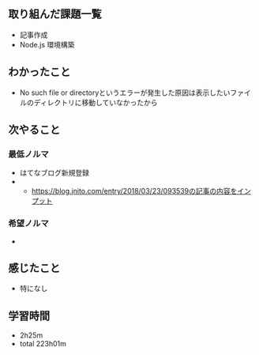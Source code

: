 ## 取り組んだ課題一覧
- 記事作成
- Node.js 環境構築
## わかったこと
- No such file or directoryというエラーが発生した原因は表示したいファイルのディレクトリに移動していなかったから
## 次やること
### 最低ノルマ
- はてなブログ新規登録
- - https://blog.jnito.com/entry/2018/03/23/093539の記事の内容をインプット
### 希望ノルマ
- 

## 感じたこと
- 特になし
## 学習時間
- 2h25m
- total 223h01m
